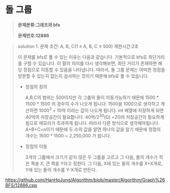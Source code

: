 # 돌 그룹

> **문제분류:그래프와 bfs**
>
> **문제번호:12886**

> solution 1.
> 문제 조건:   A, B, C(1 ≤ A, B, C ≤ 500)
> 제한시간:2초
>
> 
>
> 이 문제를 bfs로 풀 수 있는 이유는 다음과 같습니다. 기본적으로 bfs로 최단거리를 구할 수 있습니다. 이 말의 의미를 다시 생각해보면, 최단 거리가 존재하면 해당 정점으로 이동할 수 있음을 나타냅니다.  따라서, 돌 그룹 문제는 어떠한 정점을 방문할 수 있는지 없는지 검사하는 것이기 때문에 bfs로 풀 수 있습니다.
>
> - 정점의 정의
>
>   A,B,C의 범위는 500이지만 각 그룹의 돌이 이동가능하기 때문에 1500 * 1500 * 1500 의 경우의 수가 나오게 됩니다. 1500을 1000으로 생각하고 계산하면 1000<sup>3</sup> = 10억 이라는 값이 나오게 됩니다. int 배열에 저장하게 되면 40억의 저장공간이 필요합니다. 40억/2<sup>30</sup>(G) =2G의 저장공간이 필요하게 됨으로 메모리가 초과하게 됩니다. 따라서 다른 방식으로 생각해야됩니다. A+B+C=n이기 때문에 두 수의 값을 알면 하나의 값을 알기 때문에 정점의 개수는 1500 * 1500  = 2,250,000 가 됩니다.
>
> - 정점의 이동
>
>   3개의 그룹에서 크기가 같지 않은 두 그룹을 고르고 그 다음, 돌의 개수가 작은 쪽을 X, 큰 쪽을 Y라고 정한다. 그 다음, X에 있는 돌의 개수를 X+X개로, Y에 있는 돌의 개수를 Y-X개로 만든다.
>
> 

https://github.com/HanHoJung/Algorithm/blob/master/Algorithm/Graph%26BFS/12886.cpp












